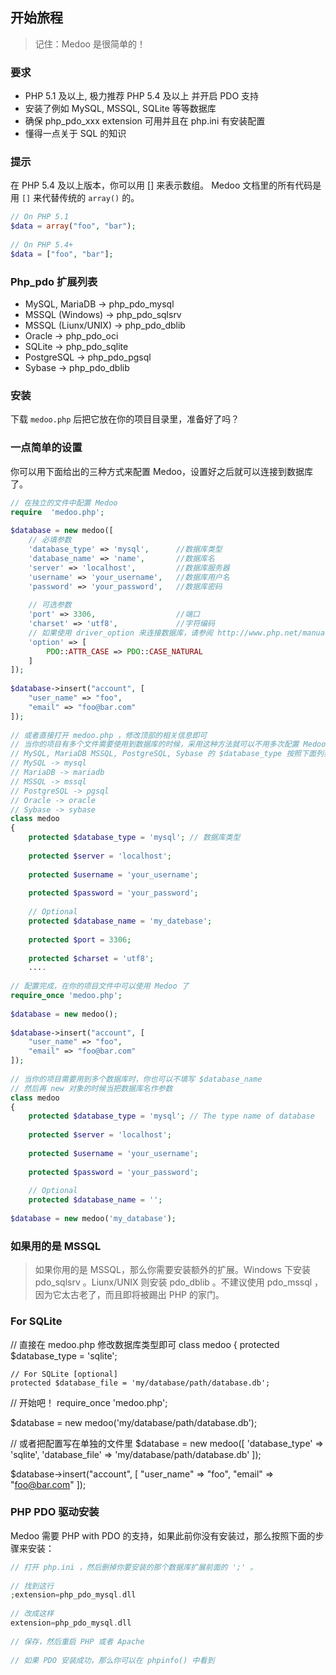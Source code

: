## 开始旅程
 > 记住：Medoo 是很简单的！

### 要求
* PHP 5.1 及以上, 极力推荐 PHP 5.4 及以上 并开启 PDO 支持
* 安装了例如 MySQL, MSSQL, SQLite 等等数据库
* 确保 php_pdo_xxx extension 可用并且在 php.ini 有安装配置
* 懂得一点关于 SQL 的知识

### 提示
在 PHP 5.4 及以上版本，你可以用 [] 来表示数组。 Medoo 文档里的所有代码是用 `[]` 来代替传统的 `array()` 的。

```PHP
// On PHP 5.1
$data = array("foo", "bar");
 
// On PHP 5.4+
$data = ["foo", "bar"];
```

### Php_pdo 扩展列表
* MySQL, MariaDB -> php_pdo_mysql
* MSSQL (Windows) -> php_pdo_sqlsrv
* MSSQL (Liunx/UNIX) -> php_pdo_dblib
* Oracle -> php_pdo_oci
* SQLite -> php_pdo_sqlite
* PostgreSQL -> php_pdo_pgsql
* Sybase -> php_pdo_dblib

### 安装
下载 `medoo.php` 后把它放在你的项目目录里，准备好了吗？

### 一点简单的设置
你可以用下面给出的三种方式来配置 Medoo，设置好之后就可以连接到数据库了。

```PHP
// 在独立的文件中配置 Medoo
require  'medoo.php';
 
$database = new medoo([
	// 必填参数
	'database_type' => 'mysql',      //数据库类型
	'database_name' => 'name',       //数据库名
	'server' => 'localhost',         //数据库服务器
	'username' => 'your_username',   //数据库用户名
	'password' => 'your_password',   //数据库密码
 
	// 可选参数
	'port' => 3306,                  //端口
	'charset' => 'utf8',             //字符编码
	// 如果使用 driver_option 来连接数据库，请参阅 http://www.php.net/manual/en/pdo.setattribute.php
	'option' => [
		PDO::ATTR_CASE => PDO::CASE_NATURAL
	]
]);
 
$database->insert("account", [
	"user_name" => "foo",
	"email" => "foo@bar.com"
]);
 
// 或者直接打开 medoo.php ，修改顶部的相关信息即可
// 当你的项目有多个文件需要使用到数据库的时候，采用这种方法就可以不用多次配置 Medoo 了
// MySQL, MariaDB MSSQL, PostgreSQL, Sybase 的 $database_type 按照下面列表来填写
// MySQL -> mysql
// MariaDB -> mariadb
// MSSQL -> mssql
// PostgreSQL -> pgsql
// Oracle -> oracle
// Sybase -> sybase
class medoo
{
	protected $database_type = 'mysql'; // 数据库类型
 
	protected $server = 'localhost';
	
	protected $username = 'your_username';
	
	protected $password = 'your_password';
 
	// Optional
	protected $database_name = 'my_datebase';
 
	protected $port = 3306;
 
	protected $charset = 'utf8';
	....
 
// 配置完成，在你的项目文件中可以使用 Medoo 了
require_once 'medoo.php';
 
$database = new medoo();
 
$database->insert("account", [
	"user_name" => "foo",
	"email" => "foo@bar.com"
]);
 
// 当你的项目需要用到多个数据库时，你也可以不填写 $database_name 
// 然后再 new 对象的时候当把数据库名作参数
class medoo
{
	protected $database_type = 'mysql'; // The type name of database
 
	protected $server = 'localhost';
	
	protected $username = 'your_username';
	
	protected $password = 'your_password';
 
	// Optional
	protected $database_name = '';
 
$database = new medoo('my_database');
```

### 如果用的是 MSSQL
 > 如果你用的是 MSSQL，那么你需要安装额外的扩展。Windows 下安装 pdo_sqlsrv 。Liunx/UNIX 则安装 pdo_dblib 。不建议使用 pdo_mssql ，因为它太古老了，而且即将被踢出 PHP 的家门。

### For SQLite
// 直接在 medoo.php 修改数据库类型即可
class medoo
{
	protected $database_type = 'sqlite';
 
	// For SQLite [optional]
	protected $database_file = 'my/database/path/database.db';
 
// 开始吧！
require_once 'medoo.php';
 
$database = new medoo('my/database/path/database.db');
 
// 或者把配置写在单独的文件里
$database = new medoo([
	'database_type' => 'sqlite',
	'database_file' => 'my/database/path/database.db'
]);
 
$database->insert("account", [
	"user_name" => "foo",
	"email" => "foo@bar.com"
]);

### PHP PDO 驱动安装
Medoo 需要 PHP with PDO 的支持，如果此前你没有安装过，那么按照下面的步骤来安装：
```PHP
// 打开 php.ini ，然后删掉你要安装的那个数据库扩展前面的 ';' 。
 
// 找到这行
;extension=php_pdo_mysql.dll
 
// 改成这样
extension=php_pdo_mysql.dll
 
// 保存，然后重启 PHP 或者 Apache
 
// 如果 PDO 安装成功，那么你可以在 phpinfo() 中看到
```